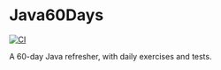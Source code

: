 # Java60Days

[![CI](https://github.com/micky-holmes/java60days/actions/workflows/ci.yml/badge.svg)](https://github.com/micky-holmes/java60days/actions/workflows/ci.yml)

A 60-day Java refresher, with daily exercises and tests.